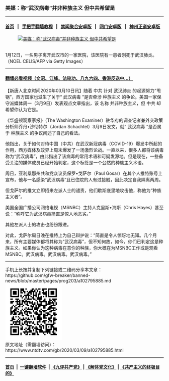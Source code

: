 ### 美媒：称“武汉病毒”并非种族主义 但中共希望是
------------------------

#### [首页](https://github.com/gfw-breaker/banned-news/blob/master/README.md) &nbsp;&nbsp;|&nbsp;&nbsp; [手把手翻墙教程](https://github.com/gfw-breaker/guides/wiki) &nbsp;&nbsp;|&nbsp;&nbsp; [禁闻聚合安卓版](https://github.com/gfw-breaker/bn-android) &nbsp;&nbsp;|&nbsp;&nbsp; [网门安卓版](https://github.com/oGate2/oGate) &nbsp;&nbsp;|&nbsp;&nbsp; [神州正道安卓版](https://github.com/SzzdOgate/update) 



<div><div class="featured_image">
 <a href="https://i.ntdtv.com/assets/uploads/2020/03/Untitled-14.jpg" target="_blank">
  <figure>
   <img alt="美媒：称“武汉病毒”并非种族主义 但中共希望是" src="https://i.ntdtv.com/assets/uploads/2020/03/Untitled-14-800x450.jpg"/>
  </figure><br/>
 </a>
 <span class="caption">
  1月12日，一名男子离开武汉市的一家医院，该医院有一患者刚死于武汉肺炎。（NOEL CELIS/AFP via Getty Images）
 </span>
</div>
</div><hr/>

#### [翻墙必看视频（文昭、江峰、法轮功、八九六四、香港反送中...）](https://github.com/gfw-breaker/banned-news/blob/master/pages/link3.md)

<div><div class="post_content" itemprop="articleBody">
 <p>
  【新唐人北京时间2020年03月10日讯】随着
  <ok href="https://www.ntdtv.com/gb/中共.htm">
   中共
  </ok>
  针对
  <ok href="https://www.ntdtv.com/gb/武汉肺炎.htm">
   武汉肺炎
  </ok>
  的起源努力“甩锅”，西方国家也滋生了关于“
  <ok href="https://www.ntdtv.com/gb/武汉病毒.htm">
   武汉病毒
  </ok>
  ”是否牵涉
  <ok href="https://www.ntdtv.com/gb/种族主义.htm">
   种族主义
  </ok>
  的争论。美国一家保守派媒体周一（3月9日）发表观点文章指出，该
  <ok href="https://www.ntdtv.com/gb/名称.htm">
   名称
  </ok>
  并非种族主义，但
  <ok href="https://www.ntdtv.com/gb/中共.htm">
   中共
  </ok>
  却希望你认为它是。
 </p>
 <p>
  《华盛顿观察家报》（The Washington Examiner）驻华府的调查记者兼外交政策分析师乔丹•沙彻特尔（Jordan Schachtel）3月9日发文，就“
  <ok href="https://www.ntdtv.com/gb/武汉病毒.htm">
   武汉病毒
  </ok>
  ”是否属于
  <ok href="https://www.ntdtv.com/gb/种族主义.htm">
   种族主义
  </ok>
  的争议阐述了自己的看法。
 </p>
 <p>
  他指出，关于如何对待中国（中共）在武汉新冠病毒（COVID-19）爆发中所起的作用，西方媒体及政界上周末爆发了一场激烈论战。一直以来，很多人都将该病毒称为“武汉病毒”，由此指出了该病毒的常用术语和可疑发源地。但是现在，一些备受关注的媒体成员已经开始判定，这个标签是一个公然的种族主义术语。
 </p>
 <p>
  周日，亚利桑那州共和党众议员保罗•戈萨尔（Paul Gosar）在其个人推特账号上宣布，他与一名感染“武汉病毒”且已住院的人有过接触，因此决定自我隔离两周。
 </p>
 <p>
  但戈萨尔的推文立即招来左派人士的谴责，他们歇斯底里地攻击他，称他为“种族主义者”。
 </p>
 <p>
  美国全国广播公司网络电视（MSNBC）主持人克里斯•海斯（Chris Hayes）甚至说：“称呼它为武汉病毒简直是惊人地恶劣。”
 </p>
 <p>
  其他左派人士的攻击也纷纷跟进。
 </p>
 <p>
  对此，戈萨尔周日晚在推特上为自己辩护说：“简直是令人惊讶地无知。几个月来，所有主要媒体都将其称为“武汉病毒”，但不知何故，如今，你们已判定这是种族主义。如果你认为这种病毒在意你的种族，你大概在为MSNBC工作或是观看MSNBC。武汉病毒。武汉病毒。武汉病毒。”
 </p>
</div></div>
<hr/>
手机上长按并复制下列链接或二维码分享本文章：<br/>
https://github.com/gfw-breaker/banned-news/blob/master/pages/prog203/a102795885.md <br/>
<a href='https://github.com/gfw-breaker/banned-news/blob/master/pages/prog203/a102795885.md'><img src='https://github.com/gfw-breaker/banned-news/blob/master/pages/prog203/a102795885.md.png'/></a> <br/>
原文地址（需翻墙访问）：https://www.ntdtv.com/gb/2020/03/09/a102795885.html


------------------------
#### [首页](https://github.com/gfw-breaker/banned-news/blob/master/README.md) &nbsp;|&nbsp; [一键翻墙软件](https://github.com/gfw-breaker/nogfw/blob/master/README.md) &nbsp;| [《九评共产党》](https://github.com/gfw-breaker/9ping.md/blob/master/README.md#九评之一评共产党是什么) | [《解体党文化》](https://github.com/gfw-breaker/jtdwh.md/blob/master/README.md) | [《共产主义的终极目的》](https://github.com/gfw-breaker/gczydzjmd.md/blob/master/README.md)


<img src='http://gfw-breaker.win/banned-news/pages/prog203/a102795885.md' width='0px' height='0px'/>
